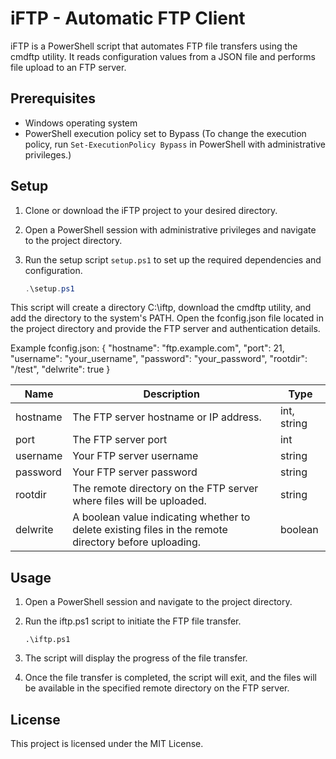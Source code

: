 # iFTP - Automatic FTP Client

iFTP is a PowerShell script that automates FTP file transfers using the cmdftp utility. It reads configuration values from a JSON file and performs file upload to an FTP server.

## Prerequisites

- Windows operating system
- PowerShell execution policy set to Bypass (To change the execution policy, run `Set-ExecutionPolicy Bypass` in PowerShell with administrative privileges.)

## Setup

1. Clone or download the iFTP project to your desired directory.

2. Open a PowerShell session with administrative privileges and navigate to the project directory.

3. Run the setup script `setup.ps1` to set up the required dependencies and configuration.

   ```powershell
   .\setup.ps1
    ```
This script will create a directory C:\iftp, download the cmdftp utility, and add the directory to the system's PATH.
Open the fconfig.json file located in the project directory and provide the FTP server and authentication details.

Example fconfig.json:
{
"hostname": "ftp.example.com",
"port": 21,
"username": "your_username",
"password": "your_password",
"rootdir": "/test",
"delwrite": true
}

| Name         | Description  | Type    |
|--------------|--------------|---------|
| hostname | The FTP server hostname or IP address. | int, string |
| port | The FTP server port | int     |
| username | Your FTP server username | string  |
| password | Your FTP server password | string  |
| rootdir | The remote directory on the FTP server where files will be uploaded. | string  |
| delwrite | A boolean value indicating whether to delete existing files in the remote directory before uploading. | boolean |

## Usage

1. Open a PowerShell session and navigate to the project directory.

2. Run the iftp.ps1 script to initiate the FTP file transfer.
    ```
    .\iftp.ps1
    ```

3. The script will display the progress of the file transfer.

4. Once the file transfer is completed, the script will exit, and the files will be available in the specified remote directory on the FTP server.

## License
This project is licensed under the MIT License.